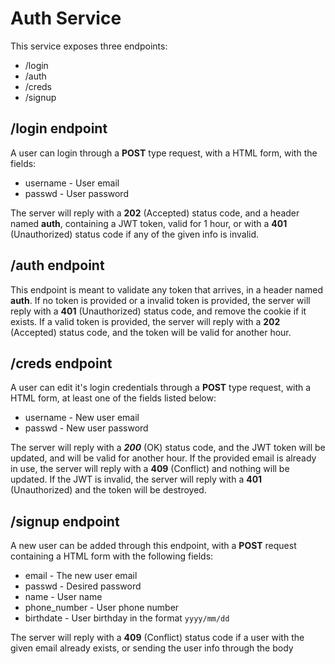 # Auth Service

This service exposes three endpoints:

- /login
- /auth
- /creds
- /signup

## /login endpoint

A user can login through a **POST** type request, with a HTML form, with the fields:

- username - User email
- passwd - User password

The server will reply with a **202** (Accepted) status code, and a header named **auth**, 
containing a JWT token, valid for 1 hour, or with a **401** (Unauthorized) status code if 
any of the given info is invalid.

## /auth endpoint

This endpoint is meant to validate any token that arrives, in a header named **auth**.
If no token is provided or a invalid token is provided, the server will reply with a **401**
(Unauthorized) status code, and remove the cookie if it exists.
If a valid token is provided, the server will reply with a **202** (Accepted) status code, 
and the token will be valid for another hour.

## /creds endpoint

A user can edit it's login credentials through a **POST** type request, with a
HTML form, at least one of the fields listed below:

- username - New user email
- passwd - New user password

The server will reply with a ***200*** (OK) status code, and the JWT
token will be updated, and will be valid for another hour.
If the provided email is already in use, the server will reply with a 
**409** (Conflict) and nothing will be updated. 
If the JWT is invalid, the server will reply with a **401** (Unauthorized)
and the token will be destroyed.

## /signup endpoint
A new user can be added through this endpoint, with a **POST** request
containing a HTML form with the following fields:

- email - The new user email
- passwd - Desired password
- name - User name
- phone_number - User phone number
- birthdate - User birthday in the format ``yyyy/mm/dd``

The server will reply with a **409** (Conflict) status code if a user with the
given email already exists, or sending the user info through the body
